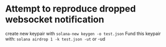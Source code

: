 # Attempt to reproduce dropped websocket notification

create new keypair with `solana-new keygen -o test.json`
Fund this keypair with: `solana airdrop 1 -k test.json -ut` or -ud